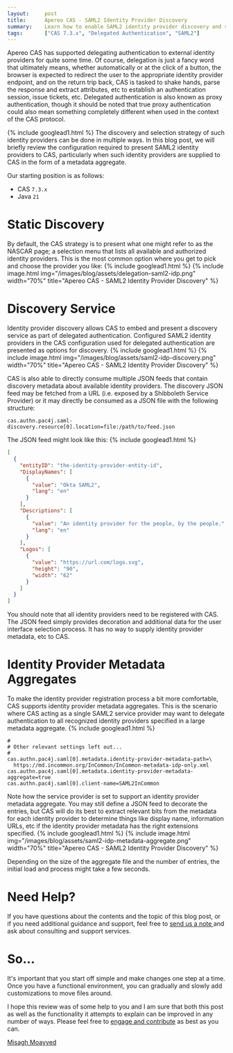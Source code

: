```yaml
---
layout:     post
title:      Apereo CAS - SAML2 Identity Provider Discovery
summary:    Learn how to enable SAML2 identity provider discovery and selection when delegating authentication to external SAML2 identity providers.
tags:       ["CAS 7.3.x", "Delegated Authentication", "SAML2"]
---
```


Apereo CAS has supported delegating authentication to external identity providers for quite some time. Of course, delegation is just a fancy word that ultimately means, whether automatically or at the click of a button, the browser is expected to redirect the user to the appropriate identity provider endpoint, and on the return trip back, CAS is tasked to shake hands, parse the response and extract attributes, etc to establish an authentication session, issue tickets, etc. Delegated authentication is also known as proxy authentication, though it should be noted that true proxy authentication could also mean something completely different when used in the context of the CAS protocol.

{% include googlead1.html  %}
The discovery and selection strategy of such identity providers can be done in multiple ways. In this blog post, we will briefly review the configuration required to present SAML2 identity providers to CAS, particularly when such identity providers are supplied to CAS in the form of a metadata aggregate.

Our starting position is as follows:

- CAS `7.3.x`
- Java `21`


# Static Discovery

By default, the CAS strategy is to present what one might refer to as the NASCAR page; a selection menu that lists all available and authorized identity providers. This is the most common option where you get to pick and choose the provider you like:
{% include googlead1.html  %}
{% include image.html img="/images/blog/assets/delegation-saml2-idp.png" 
  width="70%" title="Apereo CAS - SAML2 Identity Provider Discovery" %}

# Discovery Service

Identity provider discovery allows CAS to embed and present a discovery service as part of delegated authentication. Configured SAML2 identity providers in the CAS configuration used for delegated authentication are presented as options for discovery.
{% include googlead1.html  %}
{% include image.html img="/images/blog/assets/saml2-idp-discovery.png" 
  width="70%" title="Apereo CAS - SAML2 Identity Provider Discovery" %}

CAS is also able to directly consume multiple JSON feeds that contain discovery metadata about available identity providers. The discovery JSON feed may be fetched from a URL (i.e. exposed by a Shibboleth Service Provider) or it may directly be consumed as a JSON file with the following structure:

```
cas.authn.pac4j.saml-discovery.resource[0].location=file:/path/to/feed.json
```

The JSON feed might look like this:
{% include googlead1.html  %}
```json
[
  {
    "entityID": "the-identity-provider-entity-id",
    "DisplayNames": [
      {
        "value": "Okta SAML2",
        "lang": "en"
      }
    ],
    "Descriptions": [
      {
        "value": "An identity provider for the people, by the people.",
        "lang": "en"
      }
    ],
    "Logos": [
      {
        "value": "https://url.com/logo.svg",
        "height": "90",
        "width": "62"
      }
    ]
  }
]
```

You should note that all identity providers need to be registered with CAS. The JSON feed simply provides decoration and additional data for the user interface selection process. It has no way to supply identity provider metadata, etc to CAS. 

# Identity Provider Metadata Aggregates

To make the identity provider registration process a bit more comfortable, CAS supports identity provider metadata aggregates. This is the scenario where CAS acting as a single SAML2 service provider may want to delegate authentication to all recognized identity providers specified in a large metadata aggregate. 
{% include googlead1.html  %}
```
#
# Other relevant settings left out...
#
cas.authn.pac4j.saml[0].metadata.identity-provider-metadata-path=\
  https://md.incommon.org/InCommon/InCommon-metadata-idp-only.xml
cas.authn.pac4j.saml[0].metadata.identity-provider-metadata-aggregate=true
cas.authn.pac4j.saml[0].client-name=SAML2InCommon
```

Note how the service provider is set to support an identity provider metadata aggregate. You may still define a JSON feed to decorate the entries, but CAS will do its best to extract relevant bits from the metadata for each identity provider to determine things like display name, information URLs, etc if the identity provider metadata has the right extensions specified.
{% include googlead1.html  %}
{% include image.html img="/images/blog/assets/saml2-idp-metadata-aggregate.png" 
  width="70%" title="Apereo CAS - SAML2 Identity Provider Discovery" %}

Depending on the size of the aggregate file and the number of entries, the initial load and process might take a few seconds.

# Need Help?

If you have questions about the contents and the topic of this blog post, or if you need additional guidance and support, feel free to [send us a note ](/#contact-section-header) and ask about consulting and support services.

# So...

It's important that you start off simple and make changes one step at a time. Once you have a functional environment, you can gradually and slowly add customizations to move files around.

I hope this review was of some help to you and I am sure that both this post as well as the functionality it attempts to explain can be improved in any number of ways. Please feel free to [engage and contribute](https://apereo.github.io/cas/developer/Contributor-Guidelines.html) as best as you can.

[Misagh Moayyed](https://fawnoos.com)
